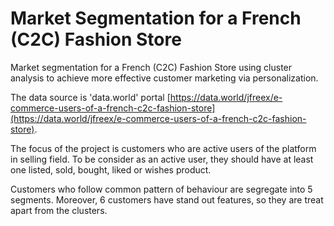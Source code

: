 # Market Segmentation for a French (C2C) Fashion Store

Market segmentation for a French (C2C) Fashion Store using cluster analysis to achieve more effective customer marketing via personalization. 

The data source is 'data.world' portal [https://data.world/jfreex/e-commerce-users-of-a-french-c2c-fashion-store](https://data.world/jfreex/e-commerce-users-of-a-french-c2c-fashion-store).  

The focus of the project is customers who are active users of the platform in selling field. To be consider as an active user, they should have at least one listed, sold, bought, liked or wishes product.  

Customers who follow common pattern of behaviour are segregate into 5 segments.  Moreover, 6 customers have stand out features, so they are treat apart from the clusters.     
